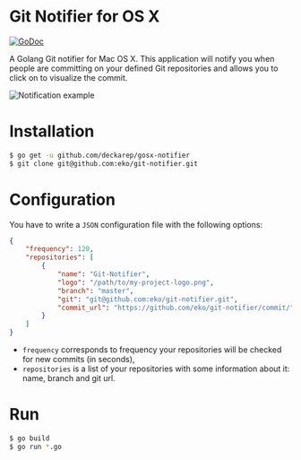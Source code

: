 Git Notifier for OS X
=====================

[![GoDoc](http://godoc.org/github.com/eko/git-notifier?status.png)](http://godoc.org/github.com/eko/git-notifier)

A Golang Git notifier for Mac OS X.
This application will notify you when people are committing on your defined Git repositories and allows you to click on to visualize the commit.

![Notification example](https://github.com/eko/git-notifier/notification-example.png?raw=true)

# Installation

```bash
$ go get -u github.com/deckarep/gosx-notifier
$ git clone git@github.com:eko/git-notifier.git
```

# Configuration

You have to write a `JSON` configuration file with the following options:

```json
{
    "frequency": 120,
    "repositories": [
        {
        	"name": "Git-Notifier",
        	"logo": "/path/to/my-project-logo.png",
        	"branch": "master",
        	"git": "git@github.com:eko/git-notifier.git",
        	"commit_url": "https://github.com/eko/git-notifier/commit/"
        }
    ]
}
```

* `frequency` corresponds to frequency your repositories will be checked for new commits (in seconds),
* `repositories` is a list of your repositories with some information about it: name, branch and git url.

# Run

```bash
$ go build
$ go run *.go
```